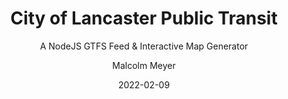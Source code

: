 ---
layout: project
title: City of Lancaster Public Transit
subtitle: A NodeJS GTFS Feed & Interactive Map Generator
author: Malcolm Meyer
img: projects-transit.png
tags:
  - mapbox
  - nodejs
  - open source
  - web maps
categories: 
 - projects
 - featured
date: 2022-02-09
featured: true
published: true
# Project Settings for new Projects Layout
project:
  - 
    url: https://www2.ci.lancaster.oh.us/geoportal/apps/transit
    tech:
      - Mapbox GL JS
      - Node JS
      - Parcel
    images: ["projects-transit"]
    description: "This project consists of a NodeJS script that generates a GTFS feed and interactive map. The only requirements are a GeoJSON routes file, a GeoJSON stops file, and a handful of required static GTFS text files. The result is a feed that can be published to Google, Transit, or any transit feed service, as well as an interactive map with schedules for each route. The schedules can be fixed route with specific times or loop routes that run every hour."
    client: "City of Lancaster (Employer)"
---